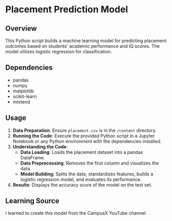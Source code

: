 # Placement Prediction Model

## Overview
This Python script builds a machine learning model for predicting placement outcomes based on students' academic performance and IQ scores. The model utilizes logistic regression for classification.

## Dependencies
- pandas
- numpy
- matplotlib
- scikit-learn
- mlxtend

## Usage
1. **Data Preparation**: Ensure `placement.csv` is in the `/content` directory.
2. **Running the Code**: Execute the provided Python script in a Jupyter Notebook or any Python environment with the dependencies installed.
3. **Understanding the Code**:
    - **Data Loading**: Loads the placement dataset into a pandas DataFrame.
    - **Data Preprocessing**: Removes the first column and visualizes the data.
    - **Model Building**: Splits the data, standardizes features, builds a logistic regression model, and evaluates its performance.
4. **Results**: Displays the accuracy score of the model on the test set.

## Learning Source
I learned to create this model from the CampusX YouTube channel.

